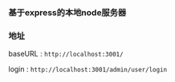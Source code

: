 ### 基于express的本地node服务器

### 地址
baseURL : `http://localhost:3001/`

login : `http://localhost:3001/admin/user/login`
